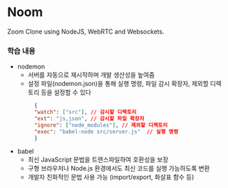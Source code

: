 # Noom

Zoom Clone using NodeJS, WebRTC and Websockets.

### 학습 내용
- nodemon 
  - 서버를 자동으로 재시작하며 개발 생산성을 높여줌
  - 설정 파일(nodemon.json)을 통해 실행 명령, 파일 감시 확장자, 제외할 디렉토리 등을 설정할 수 있다
    ```json
      {
      "watch": ["src"], // 감시할 디렉토리
      "ext": "js,json", // 감시할 파일 확장자
      "ignore": ["node_modules"], // 제외할 디렉토리
      "exec": "babel-node src/server.js"  // 실행 명령
      }
      ```
- babel
  - 최신 JavaScript 문법을 트랜스파일하여 호환성을 보장
  - 구형 브라우저나 Node.js 환경에서도 최신 코드를 실행 가능하도록 변환
  - 개발자 친화적인 문법 사용 가능 (import/export, 화살표 함수 등)